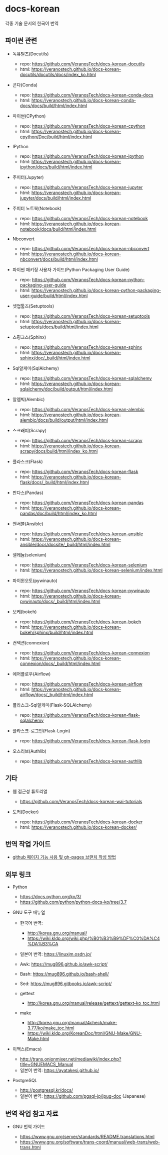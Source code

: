 # docs-korean

각종 기술 문서의 한국어 번역

## 파이썬 관련

* 독유틸즈(Docutils)
  * repo: https://github.com/VeranosTech/docs-korean-docutils
  * html: https://veranostech.github.io/docs-korean-docutils/docutils/docs/index_ko.html

* 콘다(Conda)
  * repo: https://github.com/VeranosTech/docs-korean-conda-docs
  * html: https://veranostech.github.io/docs-korean-conda-docs/docs/build/html/index.html

* 파이썬(CPython)
  * repo: https://github.com/VeranosTech/docs-korean-cpython
  * html: https://veranostech.github.io/docs-korean-cpython/Doc/build/html/index.html

* IPython
  * repo: https://github.com/VeranosTech/docs-korean-ipython
  * html: https://veranostech.github.io/docs-korean-ipython/docs/build/html/index.html

* 주피터(Jupyter)
  * repo: https://github.com/VeranosTech/docs-korean-jupyter
  * html: https://veranostech.github.io/docs-korean-jupyter/docs/build/html/index.html

* 주피터 노트북(Notebook)
  * repo: https://github.com/VeranosTech/docs-korean-notebook
  * html: https://veranostech.github.io/docs-korean-notebook/docs/build/html/index.html

* Nbconvert
  * repo: https://github.com/VeranosTech/docs-korean-nbconvert
  * html: https://veranostech.github.io/docs-korean-nbconvert/docs/build/html/index.html

* 파이썬 패키징 사용자 가이드(Python Packaging User Guide)
  * repo: https://github.com/VeranosTech/docs-korean-python-packaging-user-guide
  * html: https://veranostech.github.io/docs-korean-python-packaging-user-guide/build/html/index.html

* 셋업툴즈(Setuptools)
  * repo: https://github.com/VeranosTech/docs-korean-setuptools
  * html: https://veranostech.github.io/docs-korean-setuptools/docs/build/html/index.html

* 스핑크스(Sphinx)
  * repo: https://github.com/VeranosTech/docs-korean-sphinx
  * html: https://veranostech.github.io/docs-korean-sphinx/doc/_build/html/index.html

* Sql알케미(SqlAlchemy)
  * repo: https://github.com/VeranosTech/docs-korean-sqlalchemy
  * html: https://veranostech.github.io/docs-korean-sqlalchemy/doc/build/output/html/index.html

* 알렘빅(Alembic)
  * repo: https://github.com/VeranosTech/docs-korean-alembic
  * html: https://veranostech.github.io/docs-korean-alembic/docs/build/output/html/index.html

* 스크래피(Scrapy)
  * repo: https://github.com/VeranosTech/docs-korean-scrapy
  * html: https://veranostech.github.io/docs-korean-scrapy/docs/build/html/index_ko.html

* 플라스크(Flask)
  * repo: https://github.com/VeranosTech/docs-korean-flask
  * html: https://veranostech.github.io/docs-korean-flask/docs/_build/html/index.html

* 판다스(Pandas)
  * repo: https://github.com/VeranosTech/docs-korean-pandas
  * html: https://veranostech.github.io/docs-korean-pandas/doc/build/html/index_ko.html

* 앤서블(Ansible)
  * repo: https://github.com/VeranosTech/docs-korean-ansible
  * html: https://veranostech.github.io/docs-korean-ansible/docs/docsite/_build/html/index.html

* 셀레늄(selenium)
  * repo: https://github.com/VeranosTech/docs-korean-selenium
  * html: https://veranostech.github.io/docs-korean-selenium/index.html

* 파이윈오토(pywinauto)
  * repo: https://github.com/VeranosTech/docs-korean-pywinauto
  * html: https://veranostech.github.io/docs-korean-pywinauto/docs/_build/html/index.html

* 보케(bokeh)
  * repo: https://github.com/VeranosTech/docs-korean-bokeh
  * html: https://veranostech.github.io/docs-korean-bokeh/sphinx/build/html/index.html

* 컨넥션(connexion)
  * repo: https://github.com/VeranosTech/docs-korean-connexion
  * html: https://veranostech.github.io/docs-korean-connexion/docs/_build/html/index.html

* 에어플로우(Airflow)
  * repo: https://github.com/VeranosTech/docs-korean-airflow
  * html: https://veranostech.github.io/docs-korean-airflow/docs/_build/html/index.html

* 플라스크-Sql알케미(Flask-SQLAlchemy)
  * repo: https://github.com/VeranosTech/docs-korean-flask-sqlalchemy

* 플라스크-로그인(Flask-Login)
  * repo: https://github.com/VeranosTech/docs-korean-flask-login

* 오스리브(Authlib)
  * repo: https://github.com/VeranosTech/docs-korean-authlib

## 기타

* 웹 접근성 튜토리얼

  * https://github.com/VeranosTech/docs-korean-wai-tutorials

* 도커(Docker)
  * repo: https://github.com/VeranosTech/docs-korean-docker
  * html: https://veranostech.github.io/docs-korean-docker/


## 번역 작업 가이드

  * [github 페이지 기능 사용 및 gh-pages 브랜치 작성 방법](./gh-branch.rst)

## 외부 링크

* Python

  * https://docs.python.org/ko/3/
  * https://github.com/python/python-docs-ko/tree/3.7

* GNU 도구 매뉴얼

  * 한국어 번역: 
  
    * http://korea.gnu.org/manual/
    * https://wiki.kldp.org/wiki.php/%B0%B3%B9%DF%C0%DA%C4%DA%B3%CA
    
  * 일본어 번역: https://linuxjm.osdn.jp/
  
  * Awk: https://mug896.github.io/awk-script/
  * Bash: https://mug896.github.io/bash-shell/
  * Sed: https://mug896.gitbooks.io/awk-script/
  
  * gettext
  
    * http://korea.gnu.org/manual/release/gettext/gettext-ko_toc.html
    
  * make
  
    * http://korea.gnu.org/manual/4check/make-3.77/ko/make_toc.html
    * https://wiki.kldp.org/KoreanDoc/html/GNU-Make/GNU-Make.html
    
  
* 이맥스(Emacs)

  * http://trans.onionmixer.net/mediawiki/index.php?title=GNUEMACS_Manual
  * 일본어 번역: https://ayatakesi.github.io/

* PostgreSQL

  * http://postgresql.kr/docs/
  * 일본어 번역: https://github.com/pgsql-jp/jpug-doc (Japanese)


## 번역 작업 참고 자료

* GNU 번역 가이드

  * https://www.gnu.org/server/standards/README.translations.html   
  * https://www.gnu.org/software/trans-coord/manual/web-trans/web-trans.html
  
